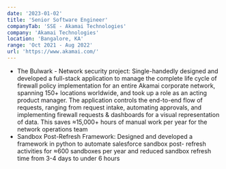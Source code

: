 ```yaml
---
date: '2023-01-02'
title: 'Senior Software Engineer'
companyTab: 'SSE - Akamai Technologies'
company: 'Akamai Technologies'
location: 'Bangalore, KA'
range: 'Oct 2021 - Aug 2022'
url: 'https://www.akamai.com/'
---
```


- <a class ="inline-link">The Bulwark - Network security project:</a> Single-handedly designed and developed a full-stack application to manage the complete life cycle of firewall policy implementation for an entire Akamai corporate network, spanning 150+ locations worldwide, and took up a role as an acting product manager. The application controls the end-to-end flow of requests, ranging from request intake, automating approvals, and implementing firewall requests & dashboards for a visual representation of data. This saves ≈15,000+ hours of manual work per year for the network operations team
- <a class ="inline-link">Sandbox Post-Refresh Framework:</a> Designed and developed a framework in python to automate salesforce sandbox post- refresh activities for ≈600 sandboxes per year and reduced sandbox refresh time from 3-4 days to under 6 hours
